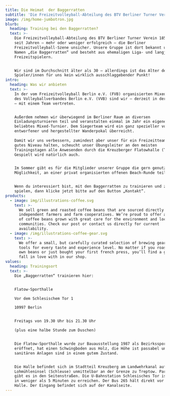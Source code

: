 ```yaml
---
title: Die Heimat  der Baggerratten
subtitle: 'Die Freizeitvolleyball-Abteilung des BTV Berliner Turner Verein 1850 '
image: /img/home-jumbotron.jpg
blurb:
  heading: Training bei den Baggerratten?
  text: >-
    Die Freizeitvolleyball-Abteilung des BTV Berliner Turner Verein 1850 macht
    seit Jahren – mehr oder weniger erfolgreich – die Berliner
    Freizeitvolleyball-Szene unsicher. Unsere Gruppe ist dort bekannt unter dem
    Namen „die Baggerratten“ und besteht aus ehemaligen Liga- und langjährigen
    Freizeitspielern.


    Wir sind im Durchschnitt älter als 30 – allerdings ist das Alter der
    Spieler/innen für uns kein wirklich ausschlaggebender Punkt! 
intro:
  heading: Was wir anbieten
  text: >-
    In der vom Freizeitvolleyball Berlin e.V. (FVB) organisierten Mixed-Runde
    des Volleyballverbandes Berlin e.V. (VVB) sind wir – derzeit in der Klasse 1
    – mit einem Team vertreten.


    Außerdem nehmen wir überwiegend im Berliner Raum an diversen
    Einladungsturnieren teil und veranstalten einmal im Jahr ein eigenes, sehr
    beliebtes Mixed-Turnier. Dem Siegerteam wird ein ganz spezieller von uns
    entworfener und hergestellter Wanderpokal überreicht.
     
    Damit wir uns verbessern, zumindest aber unser für ein Freizeitteam durchaus
    gutes Niveau halten, scheucht unser Übungsleiter an den meisten
    Trainingstagen alle Anwesenden durch die Kreuzberger Flatowhalle (Training).
    Gespielt wird natürlich auch.


    Im Sommer gibt es für die Mitglieder unserer Gruppe die gern genutzte
    Möglichkeit, an einer privat organisierten offenen Beach-Runde teilzunehmen.


    Wenn du interessiert bist, mit den Baggerratten zu trainieren und zu
    spielen, dann klicke jetzt bitte auf den Button „Kontakt“.
products:
  - image: img/illustrations-coffee.svg
    text: >-
      We sell green and roasted coffee beans that are sourced directly from
      independent farmers and farm cooperatives. We’re proud to offer a variety
      of coffee beans grown with great care for the environment and local
      communities. Check our post or contact us directly for current
      availability.
  - image: /img/illustrations-coffee-gear.svg
    text: >-
      We offer a small, but carefully curated selection of brewing gear and
      tools for every taste and experience level. No matter if you roast your
      own beans or just bought your first french press, you’ll find a gadget to
      fall in love with in our shop.
values:
  heading: Trainingsort
  text: >-
    Die „Baggerratten“ trainieren hier:


    Flatow-Sporthalle

    Vor dem Schlesischem Tor 1

    10997 Berlin


    Freitags von 19.30 Uhr bis 21.30 Uhr

    (plus eine halbe Stunde zum Duschen)


    Die Flatow-Sporthalle wurde zur Bauausstellung 1987 als Bezirkssporthalle
    eröffnet, hat einen Schwingboden aus Holz, die Höhe ist passabel und die
    sanitären Anlagen sind in einem gutem Zustand.


    Die Halle befindet sich im Stadtteil Kreuzberg am Landwehrkanal auf der
    Lohmühleninsel (Schleuse) unmittelbar an der Grenze zu Treptow. Parkplätze
    gibt es in den Seitenstraßen. Die U-Bahnstation Schlesisches Tor ist zu Fuß
    in weniger als 5 Minuten zu erreichen. Der Bus 265 hält direkt vor der
    Halle. Der Eingang befindet sich auf der Kanalseite.
---
```


